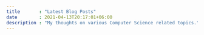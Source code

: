 ```yaml
---
title       : "Latest Blog Posts"
date        : 2021-04-13T20:17:01+06:00
description : "My thoughts on various Computer Science related topics."
---
```



